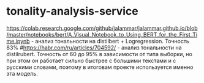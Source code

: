 # tonality-analysis-service
https://colab.research.google.com/github/jalammar/jalammar.github.io/blob/master/notebooks/bert/A_Visual_Notebook_to_Using_BERT_for_the_First_Time.ipynb - анализ тональности на distilbert + Logregression. Точность 83%
#https://habr.com/ru/articles/704592/ - анализ тональности на distilrubert. Точность от 60 до 95% в зависимости от типа выборки, но при этом он работает сильно быстрее с большими текстами и с русскими словами, поэтому в итоговам проекте используется именно эта модель.
